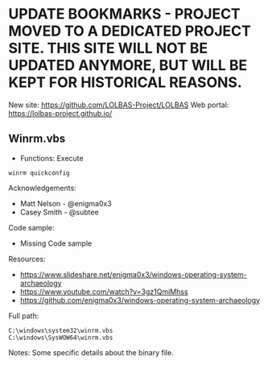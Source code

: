 # UPDATE BOOKMARKS - PROJECT MOVED TO A DEDICATED PROJECT SITE. THIS SITE WILL NOT BE UPDATED ANYMORE, BUT WILL BE KEPT FOR HISTORICAL REASONS.
New site: https://github.com/LOLBAS-Project/LOLBAS
Web portal: https://lolbas-project.github.io/ 
## Winrm.vbs

* Functions: Execute

```
winrm quickconfig
```

Acknowledgements:
* Matt Nelson - @enigma0x3
* Casey Smith - @subtee

Code sample:
* Missing Code sample 

Resources:
* https://www.slideshare.net/enigma0x3/windows-operating-system-archaeology    
* https://www.youtube.com/watch?v=3gz1QmiMhss    
* https://github.com/enigma0x3/windows-operating-system-archaeology

Full path:
```
C:\windows\system32\winrm.vbs
C:\windows\SysWOW64\winrm.vbs
```

Notes:
Some specific details about the binary file.


 
